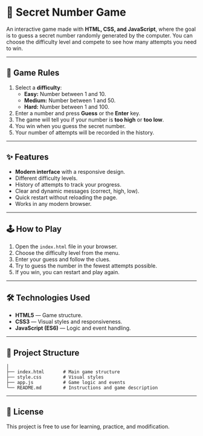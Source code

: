 # 🎯 Secret Number Game

An interactive game made with **HTML, CSS, and JavaScript**, where the goal is to guess a secret number randomly generated by the computer. You can choose the difficulty level and compete to see how many attempts you need to win.

---

## 📜 Game Rules
1. Select a **difficulty**:
   - **Easy:** Number between 1 and 10.
   - **Medium:** Number between 1 and 50.
   - **Hard:** Number between 1 and 100.
2. Enter a number and press **Guess** or the **Enter** key.
3. The game will tell you if your number is **too high** or **too low**.
4. You win when you guess the secret number.
5. Your number of attempts will be recorded in the history.

---

## ✨ Features
- **Modern interface** with a responsive design.
- Different difficulty levels.
- History of attempts to track your progress.
- Clear and dynamic messages (correct, high, low).
- Quick restart without reloading the page.
- Works in any modern browser.

---

## 🕹 How to Play
1. Open the `index.html` file in your browser.
2. Choose the difficulty level from the menu.
3. Enter your guess and follow the clues.
4. Try to guess the number in the fewest attempts possible.
5. If you win, you can restart and play again.

---

## 🛠 Technologies Used
- **HTML5** — Game structure.
- **CSS3** — Visual styles and responsiveness.
- **JavaScript (ES6)** — Logic and event handling.

---

## 📂 Project Structure

```secret-number-pro/
│
├── index.html       # Main game structure
├── style.css        # Visual styles
├── app.js           # Game logic and events
└── README.md        # Instructions and game description
```

---

## 📜 License
This project is free to use for learning, practice, and modification.
